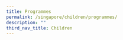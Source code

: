 ```yaml
---
title: Programmes
permalink: /singapore/children/programmes/
description: ""
third_nav_title: Children
---
```

